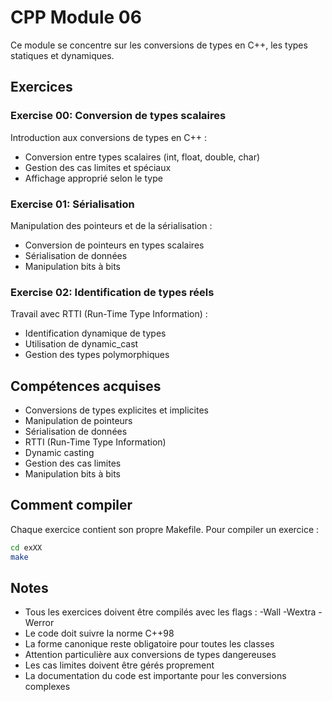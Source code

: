 # CPP Module 06

Ce module se concentre sur les conversions de types en C++, les types statiques et dynamiques.

## Exercices

### Exercise 00: Conversion de types scalaires
Introduction aux conversions de types en C++ :
- Conversion entre types scalaires (int, float, double, char)
- Gestion des cas limites et spéciaux
- Affichage approprié selon le type

### Exercise 01: Sérialisation
Manipulation des pointeurs et de la sérialisation :
- Conversion de pointeurs en types scalaires
- Sérialisation de données
- Manipulation bits à bits

### Exercise 02: Identification de types réels
Travail avec RTTI (Run-Time Type Information) :
- Identification dynamique de types
- Utilisation de dynamic_cast
- Gestion des types polymorphiques

## Compétences acquises
- Conversions de types explicites et implicites
- Manipulation de pointeurs
- Sérialisation de données
- RTTI (Run-Time Type Information)
- Dynamic casting
- Gestion des cas limites
- Manipulation bits à bits

## Comment compiler
Chaque exercice contient son propre Makefile. Pour compiler un exercice :
```bash
cd exXX
make
```

## Notes
- Tous les exercices doivent être compilés avec les flags : -Wall -Wextra -Werror
- Le code doit suivre la norme C++98
- La forme canonique reste obligatoire pour toutes les classes
- Attention particulière aux conversions de types dangereuses
- Les cas limites doivent être gérés proprement
- La documentation du code est importante pour les conversions complexes